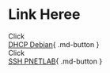 # Link Heree
Click  
[DHCP Debian](../DHCP-Debian){ .md-button }  
Click  
[SSH PNETLAB](./SSH/pnetlab){ .md-button }
